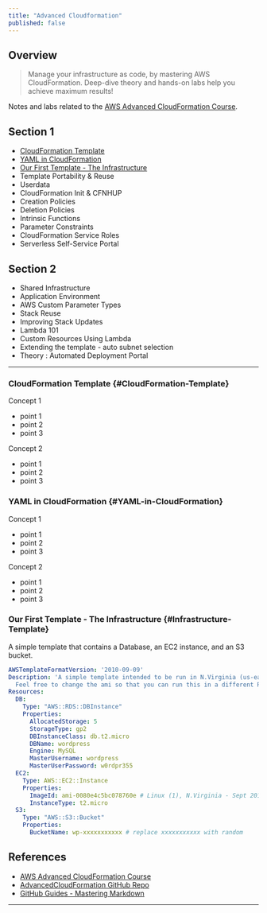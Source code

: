 ```yaml
---
title: "Advanced Cloudformation"
published: false
---
```

## Overview
> Manage your infrastructure as code, by mastering AWS CloudFormation. Deep-dive theory and hands-on labs 
help you achieve maximum results!

Notes and labs related to the [AWS Advanced CloudFormation Course][1].

## Section 1

* [CloudFormation Template](#CloudFormation-Template)
* [YAML in CloudFormation](#YAML-in-CloudFormation)
* [Our First Template - The Infrastructure](#Infrastructure-Template)
* Template Portability & Reuse
* Userdata
* CloudFormation Init & CFNHUP
* Creation Policies
* Deletion Policies
* Intrinsic Functions
* Parameter Constraints
* CloudFormation Service Roles
* Serverless Self-Service Portal

## Section 2

* Shared Infrastructure
* Application Environment
* AWS Custom Parameter Types
* Stack Reuse
* Improving Stack Updates
* Lambda 101
* Custom Resources Using Lambda
* Extending the template - auto subnet selection
* Theory : Automated Deployment Portal

---

### CloudFormation Template {#CloudFormation-Template}

Concept 1

* point 1
* point 2
* point 3

Concept 2

* point 1
* point 2
* point 3

### YAML in CloudFormation {#YAML-in-CloudFormation}

Concept 1

* point 1
* point 2
* point 3

Concept 2

* point 1
* point 2
* point 3

### Our First Template - The Infrastructure {#Infrastructure-Template}

A simple template that contains a Database, an EC2 instance, and an S3 bucket.

```yaml
AWSTemplateFormatVersion: '2010-09-09'
Description: 'A simple template intended to be run in N.Virginia (us-east-1) with a Linux (1) distro. 
  Feel free to change the ami so that you can run this in a different Region'
Resources:
  DB:
    Type: "AWS::RDS::DBInstance"
    Properties:
      AllocatedStorage: 5
      StorageType: gp2
      DBInstanceClass: db.t2.micro
      DBName: wordpress
      Engine: MySQL
      MasterUsername: wordpress
      MasterUserPassword: w0rdpr355
  EC2:
    Type: AWS::EC2::Instance
    Properties:
      ImageId: ami-0080e4c5bc078760e # Linux (1), N.Virginia - Sept 2016
      InstanceType: t2.micro
  S3:
    Type: "AWS::S3::Bucket"
    Properties:
      BucketName: wp-xxxxxxxxxxx # replace xxxxxxxxxxx with random
```

## References
* [AWS Advanced CloudFormation Course][1]
* [AdvancedCloudFormation GitHub Repo][2]
* [GitHub Guides - Mastering Markdown][3]

---
[1]: https://acloud.guru/learn/aws-advanced-cloudformation
[2]: https://github.com/ACloudGuru/AdvancedCloudFormation
[3]: https://guides.github.com/features/mastering-markdown
